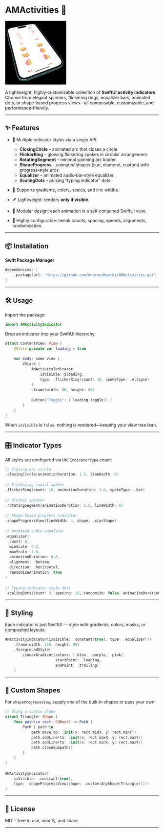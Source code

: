 # AMActivities 🎡

<img src="assets/iPhoneSpinner.gif" alt="Demo of the app" width="200"/>

A lightweight, highly‑customizable collection of **SwiftUI activity indicators**.
Choose from elegant spinners, flickering rings, equalizer bars, animated dots, or shape‑based progress views—all composable, customizable, and performance‑friendly.

---

## ✨ Features

- 🚀 Multiple indicator styles via a single API:
  - **ClosingCircle** – animated arc that closes a circle.
  - **FlickerRing** – glowing flickering spokes in circular arrangement.
  - **RotatingSegment** – minimal spinning arc loader.
  - **ShapeProgress** – animated shapes (star, diamond, custom) with progress‑style arcs.
  - **Equalizer** – animated audio‑bar‑style equalizer.
  - **ScalingDots** – pulsing “typing indicator” dots.

- 🎨 Supports gradients, colors, scales, and line widths.
- 🪶 Lightweight: renders **only if visible**.
- 🧩 Modular design: each animation is a self‑contained SwiftUI view.
- 🔧 Highly configurable: tweak counts, spacing, speeds, alignments, randomization.

---

## 📦 Installation

**Swift Package Manager**

```swift
dependencies: [
    .package(url: "https://github.com/AndreasMaerki/AMActivities.git", from: "1.0.0")
]
```

---

## 🛠 Usage

Import the package:

```swift
import AMActivityIndicator
```

Drop an indicator into your SwiftUI hierarchy:

```swift
struct ContentView: View {
    @State private var loading = true

    var body: some View {
        VStack {
            AMActivityIndicator(
                isVisible: $loading,
                type: .flickerRing(count: 10, spokeType: .ellipse)
            )
            .frame(width: 80, height: 80)

            Button("Toggle") { loading.toggle() }
        }
    }
}
```

When `isVisible` is `false`, nothing is rendered—keeping your view tree lean.

---

## 🎛 Indicator Types

All styles are configured via the `IndicatorType` enum:

```swift
// Closing arc circle
.closingCircle(animationDuration: 1.5, lineWidth: 6)

// Flickering radial spokes
.flickerRing(count: 10, animationDuration: 1.0, spokeType: .bar)

// Minimal spinner
.rotatingSegment(animationDuration: 1.5, lineWidth: 6)

// Shape‑based progress indicator
.shapeProgressView(lineWidth: 4, shape: .starShape)

// Animated audio equalizer
.equalizer(
  count: 8,
  minScale: 0.2,
  maxScale: 1.0,
  animationDuration: 0.6,
  alignment: .bottom,
  direction: .horizontal,
  randomizeAnimation: true
)

// Typing‑indicator style dots
.scalingDots(count: 3, spacing: 12, randomize: false, animationDuration: 0.6)
```

---

## 🎨 Styling

Each indicator is just SwiftUI — style with gradients, colors, masks, or composited layouts:

```swift
AMActivityIndicator(isVisible: .constant(true), type: .equalizer())
    .frame(width: 150, height: 80)
    .foregroundStyle(
        LinearGradient(colors: [.blue, .purple, .pink],
                       startPoint: .leading,
                       endPoint: .trailing)
    )
```

---

## 📐 Custom Shapes

For `shapeProgressView`, supply one of the built‑in shapes or pass your own:

```swift
// Using a custom shape
struct Triangle: Shape {
    func path(in rect: CGRect) -> Path {
        Path { path in
            path.move(to: .init(x: rect.midX, y: rect.minY))
            path.addLine(to: .init(x: rect.maxX, y: rect.maxY))
            path.addLine(to: .init(x: rect.minX, y: rect.maxY))
            path.closeSubpath()
        }
    }
}

AMActivityIndicator(
    isVisible: .constant(true),
    type: .shapeProgressView(shape: .custom(AnyShape(Triangle())))
)
```

---

## 📜 License

MIT – free to use, modify, and share.

---

